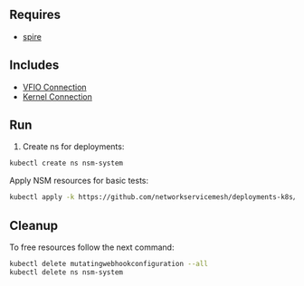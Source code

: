 ## Requires

- [spire](../spire)

## Includes

- [VFIO Connection](../use-cases/Vfio2Noop)
- [Kernel Connection](../use-cases/SriovKernel2Noop)

## Run

1. Create ns for deployments:
```bash
kubectl create ns nsm-system
```

Apply NSM resources for basic tests:
```bash
kubectl apply -k https://github.com/networkservicemesh/deployments-k8s/examples/sriov?ref=9cef5b64e202fb30898c0c18fe5703ba927f5ff0
```

## Cleanup

To free resources follow the next command:
```bash
kubectl delete mutatingwebhookconfiguration --all
kubectl delete ns nsm-system
```
